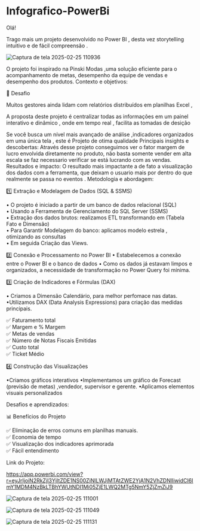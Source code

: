 # Infografico-PowerBi

Olá!

Trago mais um projeto desenvolvido no Power BI , desta vez storytelling intuitivo e de fácil compreensão .

![Captura de tela 2025-02-25 110936](https://github.com/user-attachments/assets/41f045c8-9be9-4381-96ca-fc481fbe4015)


O projeto foi inspirado na Pinski Modas ,uma solução eficiente para o acompanhamento de metas, desempenho da equipe de vendas e desempenho dos produtos.
Contexto e objetivos:

🎯 Desafio

Muitos gestores ainda lidam com relatórios distribuídos em planilhas Excel ,

A proposta deste projeto é centralizar todas as informações em um painel interativo e dinâmico , onde em tempo real , facilita as tomadas de desição

Se você busca um nível mais avançado de análise ,indicadores organizados em uma única tela , este é Projeto de otima qualidade
Principais insights e descobertas:
Através desse projeto conseguimos  ver o fator margem de lucro envolvida diretamente no produto, não basta somente vender em alta escala se faz necessario verificar se está lucrando com as vendas.
Resultados e impacto:
O resultado mais impactante a de fato a visualização dos dados  com a ferramenta, que deixam o usuario mais por dentro do que realmente se passa no eventos .
Metodologia e abordagem:

1️⃣ Extração e Modelagem de Dados (SQL & SSMS) <br>

• O projeto é iniciado a partir de um banco de dados relacional (SQL) <br>
• Usando a Ferramenta de Gerenciamento do SQL Server (SSMS) <br>
• Extração dos dados brutos: realizamos ETL transformando em (Tabela Fato e Dimensão)  <br>
• Para Garantir Modelagem do banco: aplicamos modelo estrela , otimizando as consultas <br>
• Em seguida Criação das Views. <br>

2️⃣ Conexão e Processamento no Power BI
• Estabelecemos a conexão entre o Power BI e o banco de dados
• Como os dados já estavam limpos e organizados, a necessidade de transformação no Power Query foi mínima.

3️⃣ Criação de Indicadores e Fórmulas (DAX)

• Criamos a Dimensão Calendário, para melhor perfomace nas datas.
•Utilizamos DAX (Data Analysis Expressions) para criação das medidas principais.

  ✅ Faturamento total <br>
  ✅ Margem e % Margem<br>
  ✅ Metas de vendas <br>
  ✅ Número de Notas Fiscais Emitidas <br>
  ✅ Custo total <br>
  ✅ Ticket Médio <br>

4️⃣ Construção das Visualizações

•Criamos gráficos interativos
•Implementamos um gráfico de Forecast (previsão de metas) ,vendedor, supervisor e gerente.
•Aplicamos elementos visuais personalizados


Desafios e aprendizados:

📊 Benefícios do Projeto

  ✅ Eliminação de erros comuns em planilhas manuais.<br>
  ✅ Economia de tempo <br>
  ✅ Visualização dos indicadores aprimorada <br>
  ✅ Fácil entendimento  <br>


Link do Projeto:

https://app.powerbi.com/view?r=eyJrIjoiN2RkZjI3YjItZDE1NS00ZjNlLWJjMTAtZWE2YjA1N2VhZDNlIiwidCI6ImY1MDM4NzBkLTBhYWUtNDI1Mi05ZjE1LWQ2MTg5NmY5ZjZmZiJ9


![Captura de tela 2025-02-25 111001](https://github.com/user-attachments/assets/00903ac3-4028-45b9-9310-47482d56666a)


![Captura de tela 2025-02-25 111049](https://github.com/user-attachments/assets/6200901e-95a3-44ca-b794-808913bedab4)


![Captura de tela 2025-02-25 111131](https://github.com/user-attachments/assets/8eab3ad5-2331-421a-8481-2eaf34279cf3)


